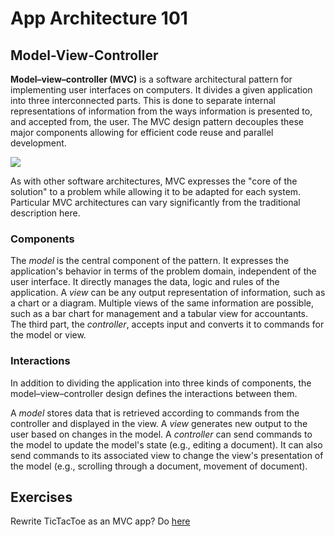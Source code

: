 App Architecture 101
===

Model-View-Controller
---
**Model–view–controller (MVC)** is a software architectural pattern for implementing user interfaces on computers. It divides a given application into three interconnected parts. This is done to separate internal representations of information from the ways information is presented to, and accepted from, the user. The MVC design pattern decouples these major components allowing for efficient code reuse and parallel development.

<img src="https://upload.wikimedia.org/wikipedia/commons/thumb/a/a0/MVC-Process.svg/200px-MVC-Process.svg.png">

As with other software architectures, MVC expresses the "core of the solution" to a problem while allowing it to be adapted for each system. Particular MVC architectures can vary significantly from the traditional description here.

### Components
The _model_ is the central component of the pattern. It expresses the application's behavior in terms of the problem domain, independent of the user interface. It directly manages the data, logic and rules of the application.
A _view_ can be any output representation of information, such as a chart or a diagram. Multiple views of the same information are possible, such as a bar chart for management and a tabular view for accountants.
The third part, the _controller_, accepts input and converts it to commands for the model or view.

### Interactions
In addition to dividing the application into three kinds of components, the model–view–controller design defines the interactions between them.

A _model_ stores data that is retrieved according to commands from the controller and displayed in the view.
A _view_ generates new output to the user based on changes in the model.
A _controller_ can send commands to the model to update the model's state (e.g., editing a document). It can also send commands to its associated view to change the view's presentation of the model (e.g., scrolling through a document, movement of document).

Exercises
---
Rewrite TicTacToe as an MVC app?
Do [here](https://github.com/jankeLearning/content-code/tree/master/Week%202/2-tictapps)